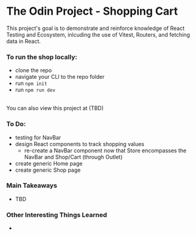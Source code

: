 # The Odin Project - Shopping Cart
This project's goal is to demonstrate and reinforce knowledge of React Testing and Ecosystem, inlcuding the use of Vitest, Routers, and fetching data in React.

### To run the shop locally:
- clone the repo
- navigate your CLI to the repo folder
- run ```npm init```
- run ```npm run dev```
<br>
You can also view this project at (TBD)

### To Do: 
- testing for NavBar
- design React components to track shopping values
  - re-create a NavBar component now that Store encompasses the NavBar and Shop/Cart (through Outlet)
- create generic Home page
- create generic Shop page

### Main Takeaways
- TBD

### Other Interesting Things Learned
- 